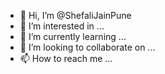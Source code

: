 - 👋 Hi, I’m @ShefaliJainPune
- 👀 I’m interested in ...
- 🌱 I’m currently learning ...
- 💞️ I’m looking to collaborate on ...
- 📫 How to reach me ...

<!---
ShefaliJainPune/ShefaliJainPune is a ✨ special ✨ repository because its `README.md` (this file) appears on your GitHub profile.
You can click the Preview link to take a look at your changes.
--->
